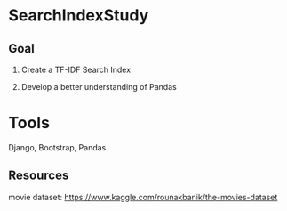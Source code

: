 # SearchIndexStudy

## Goal

1. Create a TF-IDF Search Index

2. Develop a better understanding of Pandas

# Tools
Django, Bootstrap, Pandas

## Resources

movie dataset: https://www.kaggle.com/rounakbanik/the-movies-dataset
